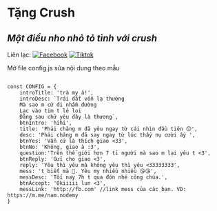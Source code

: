 # Tặng Crush
## _Một điều nho nhỏ tỏ tình với crush_

Liên lạc: 
[![Facebook](https://i.imgur.com/GRqy96ts.jpg)](https://www.facebook.com/nam.nodemy)
[![Tiktok](https://i.imgur.com/Nbfl1E7t.jpg)](https://www.tiktok.com/@manindev)

Mở file config.js sửa nội dung theo mẫu
```

const CONFIG = {
    introTitle: 'trà my à!',
    introDesc: `Trái đất vốn lạ thường
    Mà sao m cứ đi nhầm đường
    Lạc vào tim t lẻ loi
    Đằng sau chữ yêu đây là thương`,
    btnIntro: 'hihi',
    title: 'Phải chăng m đã yêu ngay từ cái nhìn đầu tiên 😙',
    desc: 'Phải chăng m đã say ngay từ lúc thấy nụ cười ấy ',
    btnYes: 'Vẫn cứ là thích giao <33',
    btnNo: 'Không, giao à :3',
    question:'Trên thế giới hơn 7 tỉ người mà sao m lại yêu t <3',
    btnReply: 'Gửi cho giao <3',
    reply: 'Yêu thì yêu mà không yêu thì yêu <33333333',
    mess: 't biết mà 🥰. Yêu my nhiều nhiều 😘😘',
    messDesc: 'Tối nay 7h t qua đón nhé công chúa.',
    btnAccept: 'Okiiiii lun <3',
    messLink: 'http://fb.com' //link mess của các bạn. VD: https://m.me/nam.nodemy 
}

